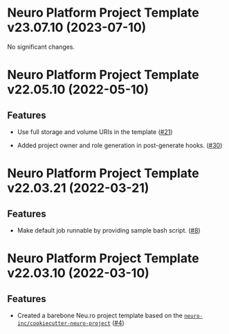 Neuro Platform Project Template v23.07.10 (2023-07-10)
======================================================


No significant changes.


Neuro Platform Project Template v22.05.10 (2022-05-10)
======================================================


Features
--------


- Use full storage and volume URIs in the template ([#21](https://github.com/neuro-inc/cookiecutter-neuro-project-barebone/issues/21))

- Added project owner and role generation in post-generate hooks. ([#30](https://github.com/neuro-inc/cookiecutter-neuro-project-barebone/issues/30))


Neuro Platform Project Template v22.03.21 (2022-03-21)
======================================================


Features
--------


- Make default job runnable by providing sample bash script. ([#8](https://github.com/neuro-inc/cookiecutter-neuro-project-barebone/issues/8))


Neuro Platform Project Template v22.03.10 (2022-03-10)
======================================================


Features
--------


- Created a barebone Neu.ro project template based on the [`neuro-inc/cookiecutter-neuro-project`](https://github.com/neuro-inc/cookiecutter-neuro-project) ([#4](https://github.com/neuro-inc/cookiecutter-neuro-project-barebone/issues/4))
